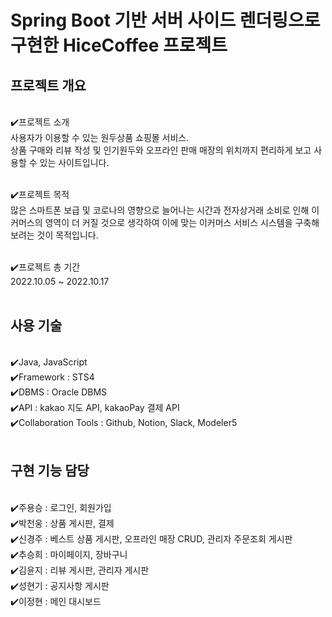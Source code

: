 # Spring Boot 기반 서버 사이드 렌더링으로 구현한 HiceCoffee 프로젝트

<h2>프로젝트 개요</h2><br>
✔️프로젝트 소개<br>
사용자가 이용할 수 있는 원두상품 쇼핑몰 서비스.<br>
상품 구매와 리뷰 작성 및 인기원두와 오프라인 판매 매장의 위치까지 편리하게 보고 사용할 수 있는 사이트입니다.<br><br>

✔️프로젝트 목적<br>
많은 스마트폰 보급 및 코로나의 영향으로 늘어나는 시간과 전자상거래 소비로 인해 이커머스의 영역이 더 커질 것으로 생각하여 이에 맞는 이커머스 서비스 시스템을 구축해 보려는 것이 목적입니다.<br><br>

✔️프로젝트 총 기간<br>
2022.10.05 ~ 2022.10.17<br><br>


<h2>사용 기술</h2><br>
✔️Java, JavaScript<br>
✔️Framework  :  STS4<br>
✔️DBMS  :  Oracle DBMS<br>
✔️API  :  kakao 지도 API, kakaoPay 결제 API<br>
✔️Collaboration Tools  :  Github, Notion, Slack, Modeler5<br><br>


<h2>구현 기능 담당</h2><br>
✔️주용승  :  로그인, 회원가입<br>
✔️박천웅  :  상품 게시판, 결제<br>
✔️신경주  :  베스트 상품 게시판, 오프라인 매장 CRUD, 관리자 주문조회 게시판<br>
✔️추승희  :  마이페이지, 장바구니<br>
✔️김윤지  :  리뷰 게시판, 관리자 게시판<br>
✔️성현기  :  공지사항 게시판<br>
✔️이정현  :  메인 대시보드<br>
